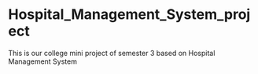 # Hospital_Management_System_project
This is our college mini project of semester 3 based on Hospital Management System
